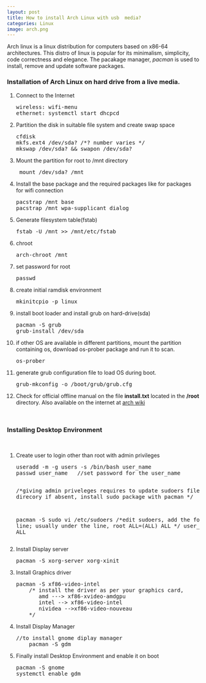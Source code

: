 ```yaml
---
layout: post
title: How to install Arch Linux with usb  media? 
categories: Linux
image: arch.png
---
```

Arch  linux is a linux distribution for computers based on x86-64 architectures. This distro of linux is popular for its minimalism, simplicity, code correctness and elegance. The pacakage manager, <i>pacman</i> is used to install, remove and update software packages.

<!--continue-->
<h3>Installation of Arch Linux on hard drive from a live media. </h3>  
<ol>
<li>Connect to the Internet<pre>wireless: wifi-menu
ethernet: systemctl start dhcpcd</pre>   
</li>

<li>
Partition the disk in suitable file system and create swap space
<pre>cfdisk
mkfs.ext4 /dev/sda? /*? number varies */
mkswap /dev/sda? && swapon /dev/sda?</pre>
</li> 

<li>Mount the partition for root to /mnt directory<pre> mount /dev/sda? /mnt</pre>
 </li> 

<li>Install the base package and the required packages like for packages for wifi connection <pre>pacstrap /mnt base 
pacstrap /mnt wpa-supplicant dialog</pre>
</li>

<li>Generate filesystem table(fstab)<pre>fstab -U /mnt >> /mnt/etc/fstab</pre></li> 

<li>chroot<pre>arch-chroot /mnt </pre></li>

<li>set password for root<pre>passwd</pre></li>

<li>create initial ramdisk environment<pre>mkinitcpio -p linux</pre></li>

<li>install boot loader and install grub on hard-drive(sda)
<pre>pacman -S grub 
grub-install /dev/sda</pre>
</li>

<li>if other OS are available in different partitions, mount the partition containing os, download os-prober package and run it to scan.
<pre>os-prober</pre>
</li>

<li>generate grub configuration file to load OS during boot.
<pre>grub-mkconfig -o /boot/grub/grub.cfg</pre></li> 

<li>Check for official offline manual on the file <b>install.txt</b> located in the <b>/root</b> directory. 
 Also available on the internet at <a href="https://wiki.archlinux.org/index.php/installation_guide">arch wiki</a></li>     
</ol>

<br>
<h3>Installing Desktop Environment</h3>
<br>

<ol>
<li>Create user to login other than root with admin privileges
<pre>useradd -m -g users -s /bin/bash user_name
passwd user_name   //set password for the user_name

/*giving admin priveleges requires to update sudoers file in /etc direcory 
if absent, install sudo package with pacman */

pacman -S sudo
vi /etc/sudoers
/*edit sudoers, add the following line; usually under the line,
root ALL=(ALL) ALL 
*/
user_name ALL=(ALL) ALL
</pre>
</li>

<li> Install Display server<pre>pacman -S xorg-server xorg-xinit</pre></li>
<li>Install Graphics driver<pre>pacman -S xf86-video-intel 
	/* install the driver as per your graphics card,
	   amd ---> xf86-xvideo-amdgpu
	   intel --> xf86-video-intel
	   nividea -->xf86-video-nouveau
	*/</pre>
</li>
<li>Install Display Manager<pre>//to install gnome diplay manager
	pacman -S gdm</pre>
</li>

<li>Finally install Desktop Environment and enable it on boot<pre>pacman -S gnome
systemctl enable gdm</pre>
</li>
</ol> 


